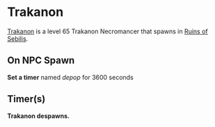 # Trakanon



[Trakanon](/npc/89039) is a level 65 Trakanon Necromancer that spawns in [Ruins of Sebilis](/zone/89).



## On NPC Spawn

**Set a timer** named *depop* for 3600 seconds


## Timer(s)

**Trakanon despawns.**